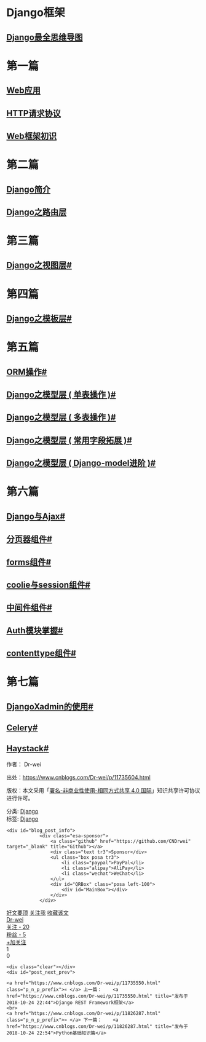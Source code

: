 <div class="postBody">
                
<div id="cnblogs_post_body" class="blogpost-body cnblogs-markdown">
    <h1 id="django框架">Django框架</h1>
<h2 id="1776632443"><a href="https://www.cnblogs.com/Dr-wei/p/11829527.html">Django最全思维导图</a><a href="#1776632443" class="esa-anchor" style="opacity: 0;">#</a></h2>
<h1 id="第一篇">第一篇</h1>
<h2 id="1597985567"><a href="https://www.cnblogs.com/Dr-wei/p/11735565.html">Web应用</a><a href="#1597985567" class="esa-anchor" style="opacity: 0;">#</a></h2>
<h2 id="4205197058"><a href="https://www.cnblogs.com/Dr-wei/p/11823469.html">HTTP请求协议</a><a href="#4205197058" class="esa-anchor" style="opacity: 0;">#</a></h2>
<h2 id="3202120609"><a href="https://www.cnblogs.com/Dr-wei/p/11823519.html">Web框架初识</a><a href="#3202120609" class="esa-anchor" style="opacity: 0;">#</a></h2>
<h1 id="第二篇">第二篇</h1>
<h2 id="1239160002"><a href="https://www.cnblogs.com/Dr-wei/p/11823597.html">Django简介</a><a href="#1239160002" class="esa-anchor" style="opacity: 0;">#</a></h2>
<h2 id="965116126"><a href="https://www.cnblogs.com/Dr-wei/p/11735570.html">Django之路由层</a><a href="#965116126" class="esa-anchor" style="opacity: 0;">#</a></h2>
<h1 id="第三篇">第三篇</h1>
<h2 id="912967227"><a href="https://www.cnblogs.com/Dr-wei/p/11735582.html">Django之视图层</a><a href="#912967227" class="esa-anchor">#</a></h2>
<h1 id="第四篇">第四篇</h1>
<h2 id="336553709"><a href="https://www.cnblogs.com/Dr-wei/p/11735579.html">Django之模板层</a><a href="#336553709" class="esa-anchor">#</a></h2>
<h1 id="第五篇">第五篇</h1>
<h2 id="1439490326"><a href="https://www.cnblogs.com/Dr-wei/p/11837281.html">ORM操作</a><a href="#1439490326" class="esa-anchor">#</a></h2>
<h2 id="3120591695"><a href="https://www.cnblogs.com/Dr-wei/p/11735586.html">Django之模型层 ( 单表操作 )</a><a href="#3120591695" class="esa-anchor">#</a></h2>
<h2 id="3752216649"><a href="https://www.cnblogs.com/Dr-wei/p/11735590.html">Django之模型层 ( 多表操作 )</a><a href="#3752216649" class="esa-anchor">#</a></h2>
<h2 id="3905976770"><a href="https://www.cnblogs.com/Dr-wei/p/11735594.html">Django之模型层 ( 常用字段拓展 )</a><a href="#3905976770" class="esa-anchor">#</a></h2>
<h2 id="1020254319"><a href="https://www.cnblogs.com/Dr-wei/p/11838307.html">Django之模型层 ( Django-model进阶 )</a><a href="#1020254319" class="esa-anchor">#</a></h2>
<h1 id="第六篇">第六篇</h1>
<h2 id="3597389215"><a href="https://www.cnblogs.com/Dr-wei/p/11838530.html">Django与Ajax</a><a href="#3597389215" class="esa-anchor">#</a></h2>
<h2 id="3488435192"><a href="https://www.cnblogs.com/Dr-wei/p/11838632.html">分页器组件</a><a href="#3488435192" class="esa-anchor">#</a></h2>
<h2 id="1613071887"><a href="https://www.cnblogs.com/Dr-wei/p/11838750.html">forms组件</a><a href="#1613071887" class="esa-anchor">#</a></h2>
<h2 id="3370374027"><a href="https://www.cnblogs.com/Dr-wei/p/11838818.html">coolie与session组件</a><a href="#3370374027" class="esa-anchor">#</a></h2>
<h2 id="726708676"><a href="https://www.cnblogs.com/Dr-wei/p/11838889.html">中间件组件</a><a href="#726708676" class="esa-anchor">#</a></h2>
<h2 id="1611429983"><a href="https://www.cnblogs.com/Dr-wei/p/11838916.html">Auth模块掌握</a><a href="#1611429983" class="esa-anchor">#</a></h2>
<h2 id="3722996150"><a href="https://www.cnblogs.com/Dr-wei/p/11838930.html">contenttype组件</a><a href="#3722996150" class="esa-anchor">#</a></h2>
<h1 id="第七篇">第七篇</h1>
<h2 id="1488211024"><a href="https://www.cnblogs.com/Dr-wei/p/11841038.html">DjangoXadmin的使用</a><a href="#1488211024" class="esa-anchor">#</a></h2>
<h2 id="146933309"><a href="https://www.cnblogs.com/Dr-wei/p/11735599.html">Celery</a><a href="#146933309" class="esa-anchor">#</a></h2>
<h2 id="722328734"><a href="https://www.cnblogs.com/Dr-wei/p/11735597.html">Haystack</a><a href="#722328734" class="esa-anchor">#</a></h2>

</div>
<div id="MySignature" style="display: block;"><div class="esa-post-signature"> 
                        <p>作者：
            Dr-wei
        </p> 
                        <p>出处：<a href="https://www.cnblogs.com/Dr-wei/p/11735604.html">https://www.cnblogs.com/Dr-wei/p/11735604.html</a></p> 
                        <p>版权：本文采用「<a href="https://creativecommons.org/licenses/by-nc-sa/4.0/" target="_blank">署名-非商业性使用-相同方式共享 4.0 国际</a>」知识共享许可协议进行许可。</p> 
                        <p></p> 
                    </div></div>
<div class="clear"></div>
<div id="blog_post_info_block"><div id="BlogPostCategory">
    分类: 
            <a href="https://www.cnblogs.com/Dr-wei/category/1569623.html" target="_blank">Django</a></div>
<div id="EntryTag">
    标签: 
            <a href="https://www.cnblogs.com/Dr-wei/tag/Django/">Django</a></div>

    <div id="blog_post_info">
                <div class="esa-sponsor">
                    <a class="github" href="https://github.com/CNDrwei" target="_blank" title="Github"></a>
                    <div class="text tr3">Sponsor</div>
                    <ul class="box posa tr3">
                        <li class="paypal">PayPal</li>
                        <li class="alipay">AliPay</li>
                        <li class="wechat">WeChat</li>
                    </ul>
                    <div id="QRBox" class="posa left-100">
                        <div id="MainBox"></div>
                    </div>
                </div>
<div id="green_channel">
        <a href="javascript:void(0);" id="green_channel_digg" onclick="DiggIt(11735604,cb_blogId,1);green_channel_success(this,'谢谢推荐！');">好文要顶</a>
        <a id="green_channel_follow" onclick="follow('1d710707-95ff-4dda-0252-08d6d8e95ab6');" href="javascript:void(0);">关注我</a>
    <a id="green_channel_favorite" onclick="AddToWz(cb_entryId);return false;" href="javascript:void(0);">收藏该文</a>
    <a id="green_channel_weibo" href="javascript:void(0);" title="分享至新浪微博" onclick="ShareToTsina()"><img src="https://common.cnblogs.com/images/icon_weibo_24.png" alt=""></a>
    <a id="green_channel_wechat" href="javascript:void(0);" title="分享至微信" onclick="shareOnWechat()"><img src="https://common.cnblogs.com/images/wechat.png" alt=""></a>
</div>
<div id="author_profile">
    <div id="author_profile_info" class="author_profile_info">
            <a href="https://home.cnblogs.com/u/Dr-wei/" target="_blank"><img src="https://pic.cnblogs.com/face/1689270/20191028183644.png" class="author_avatar" alt=""></a>
        <div id="author_profile_detail" class="author_profile_info">
            <a href="https://home.cnblogs.com/u/Dr-wei/">Dr-wei</a><br>
            <a href="https://home.cnblogs.com/u/Dr-wei/followees/">关注 - 20</a><br>
            <a href="https://home.cnblogs.com/u/Dr-wei/followers/">粉丝 - 5</a>
        </div>
    </div>
    <div class="clear"></div>
    <div id="author_profile_honor"></div>
    <div id="author_profile_follow">
                <a href="javascript:void(0);" onclick="follow('1d710707-95ff-4dda-0252-08d6d8e95ab6');return false;">+加关注</a>
    </div>
</div>
<div id="div_digg">
    <div class="diggit" onclick="votePost(11735604,'Digg')">
        <span class="diggnum" id="digg_count">1</span>
    </div>
    <div class="buryit" onclick="votePost(11735604,'Bury')">
        <span class="burynum" id="bury_count">0</span>
    </div>
    <div class="clear"></div>
    <div class="diggword" id="digg_tips">
    </div>
</div>

<script type="text/javascript">
    currentDiggType = 0;
</script></div>
    <div class="clear"></div>
    <div id="post_next_prev">

    <a href="https://www.cnblogs.com/Dr-wei/p/11735550.html" class="p_n_p_prefix">« </a> 上一篇：    <a href="https://www.cnblogs.com/Dr-wei/p/11735550.html" title="发布于 2018-10-24 22:44">Django REST Framework框架</a>
    <br>
    <a href="https://www.cnblogs.com/Dr-wei/p/11826287.html" class="p_n_p_prefix">» </a> 下一篇：    <a href="https://www.cnblogs.com/Dr-wei/p/11826287.html" title="发布于 2018-10-24 22:54">Python基础知识篇</a>

</div>
</div>
            </div>
